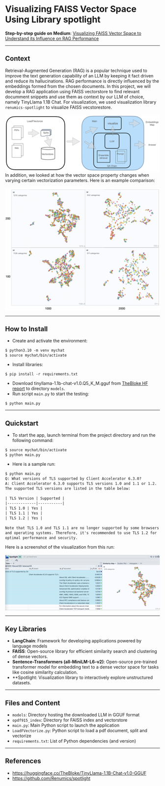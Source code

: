 # Visualizing FAISS Vector Space Using Library spotlight

**Step-by-step guide on Medium**: [Visualizing FAISS Vector Space to Understand its Influence on RAG Performance](https://medium.com/ai-advances/visualizing-faiss-vector-space-to-understand-its-influence-on-rag-performance-14d71c6a4f47)
___
## Context
Retrieval-Augmented Generation (RAG) is a popular technique used to improve the text generation capability of an LLM by keeping it fact driven and reduce its hallucinations. RAG performance is directly influenced by the embeddings formed from the chosen documents.
In this project, we will develop a RAG application using FAISS vectorstore to find relevant documment snippets and use them as context by our LLM of choice, namely TinyLlama 1.1B Chat. For visualization, we used visualization library `renumics-spotlight` to visualize FAISS vecstorestore.
<br><br>
![System Design](/assets/architecture.png)
In addition, we looked at how the vector space property changes when varying certain vectorization parameters. Here is an example comparison:
<br><br>
![Visualizing Space with Changing Key Parameters](/assets/umap_comparison.png)
___
## How to Install
- Create and activate the environment:
```
$ python3.10 -m venv mychat
$ source mychat/bin/activate
```
- Install libraries:
```
$ pip install -r requirements.txt
```
- Download tinyllama-1.1b-chat-v1.0.Q5_K_M.gguf from [TheBloke HF report](https://huggingface.co/TheBloke/TinyLlama-1.1B-Chat-v1.0-GGUF) to directory `models`.
- Run script `main.py` to start the testing:
```
$ python main.py
```
___
## Quickstart
- To start the app, launch terminal from the project directory and run the following command:
```
$ source mychat/bin/activate
$ python main.py
```
- Here is a sample run:
```
$ python main.py
Q: What versions of TLS supported by Client Accelerator 6.3.0?
A: Client Accelerator 6.3.0 supports TLS versions 1.0 and 1.1 or 1.2. The supported TLS versions are listed in the table below:

| TLS Version | Supported |
|-------------|-----------|
| TLS 1.0 | Yes |
| TLS 1.1 | Yes |
| TLS 1.2 | Yes |

Note that TLS 1.0 and TLS 1.1 are no longer supported by some browsers and operating systems. Therefore, it's recommended to use TLS 1.2 for optimal performance and security.
```
Here is a screenshot of the visualization from this run:
<br><br>
![Vector Space Visualization](/assets/ui_screenshot.png)
___
## Key Libraries
- **LangChain**: Framework for developing applications powered by language models
- **FAISS**: Open-source library for efficient similarity search and clustering of dense vectors.
- **Sentence-Transformers (all-MiniLM-L6-v2)**: Open-source pre-trained transformer model for embedding text to a dense vector space for tasks like cosine similarity calculation.
- **Spotlight: Visualization library to interactively explore unstructured datasets.

___
## Files and Content
- `models`: Directory hosting the downloaded LLM in GGUF format
- `opdf915_index`: Directory for FAISS index and vectorstore
- `main.py`: Main Python script to launch the application
- `LoadFVectorize.py`: Python script to load a pdf document, split and vectorize
- `requirements.txt`: List of Python dependencies (and version)
___

## References
- https://huggingface.co/TheBloke/TinyLlama-1.1B-Chat-v1.0-GGUF
- https://github.com/Renumics/spotlight
